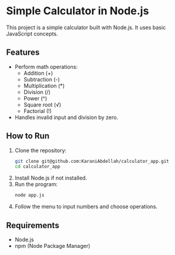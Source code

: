# Simple Calculator in Node.js

This project is a simple calculator built with Node.js. It uses basic JavaScript concepts.

## Features
- Perform math operations:
  - Addition (+)
  - Subtraction (-)
  - Multiplication (*)
  - Division (/)
  - Power (^)
  - Square root (√)
  - Factorial (!)
- Handles invalid input and division by zero.

## How to Run
1. Clone the repository:
   ```bash
   git clone git@github.com:KaraniAbdellah/calculator_app.git
   cd calculator_app
   ```
2. Install Node.js if not installed.
3. Run the program:
   ```bash
   node app.js
   ```
4. Follow the menu to input numbers and choose operations.

## Requirements
- Node.js
- npm (Node Package Manager)
